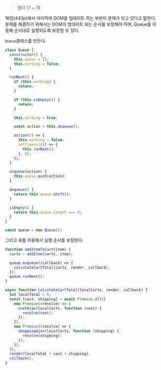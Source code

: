 > 챕터 17 ~ 19

16장(443p)에서 마지막에 DOM을 업데이트 하는 부분이 문제가 되고 있다고 말한다. 문제를 해결하기 위해서는 DOM이 업데이트 되는 순서를 보장해야 하며, Queue를 이용해 순서대로 실행되도록 보장할 수 있다.

`Queue`클래스를 만든다.

```javascript
class Queue {
  constructor() {
    this.queue = [];
    this.working = false;
  }

  runNext() {
    if (this.working) {
      return;
    }

    if (this.isEmpty()) {
      return;
    }

    this.working = true;

    const action = this.dequeue();

    action(() => {
      this.working = false;
      setTimeout(() => {
        this.runNext();
      }, 0);
    });
  }

  enqueue(action) {
    this.queue.push(action);
  }

  dequeue() {
    return this.queue.shift();
  }

  isEmpty() {
    return this.queue.length === 0;
  }
}

const queue = new Queue();
```

그리고 큐를 이용해서 실행 순서를 보장한다.

```javascript
function addItemToCart(item) {
  carts = addItem(carts, item);

  queue.enqueue((callback) => {
    calculateCartTotal(carts, render, callback);
  });
  queue.runNext();
}

async function calculateCartTotal(localCarts, render, callback) {
  let localTotal = 0;
  const [cost, shipping] = await Promise.all([
    new Promise((resolve) => {
      costAjax(localCarts, function (cost) {
        resolve(cost);
      });
    }),
    new Promise((resolve) => {
      shoppingAjax(localCarts, function (shipping) {
        resolve(shipping);
      });
    }),
  ]);
  render(localTotal + cost + shipping);
  callback();
}
```
